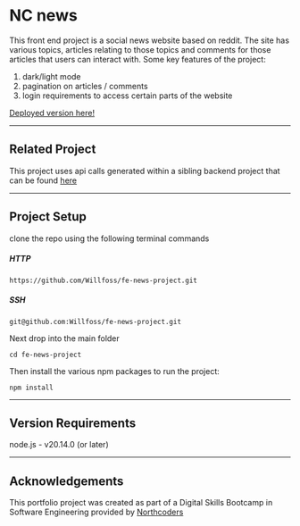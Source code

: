 # NC news

This front end project is a social news website based on reddit. The site has various topics, articles relating to those topics and comments for those articles that users can interact with. Some key features of the project:

1. dark/light mode
2. pagination on articles / comments
3. login requirements to access certain parts of the website

[Deployed version here!](https://dotcomment.netlify.app/)

---

## Related Project

This project uses api calls generated within a sibling backend project that can be found [here](https://github.com/Willfoss/be-news-project)

---

## Project Setup

clone the repo using the following terminal commands

##### HTTP

    https://github.com/Willfoss/fe-news-project.git

##### SSH

    git@github.com:Willfoss/fe-news-project.git

Next drop into the main folder

    cd fe-news-project

Then install the various npm packages to run the project:

    npm install

---

## Version Requirements

node.js - v20.14.0 (or later)

---

## Acknowledgements

This portfolio project was created as part of a Digital Skills Bootcamp in Software Engineering provided by [Northcoders](https://northcoders.com/)
